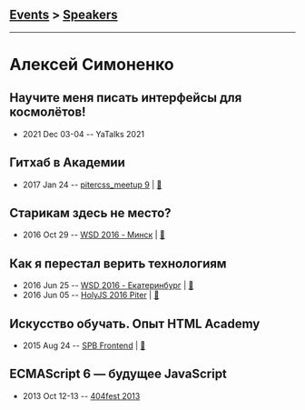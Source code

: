 ## [Events](../README.md) > [Speakers](../speakers.md)
---

# Алексей Симоненко

## Научите меня писать интерфейсы для космолётов!
- 2021 Dec 03-04 -- YaTalks 2021    
## Гитхаб в Академии
- 2017 Jan 24 -- [pitercss_meetup 9](https://www.youtube.com/watch?v=tM5kORurmw0)  | [:notebook:](https://pitercss.ru/9/pres/github-academy.pdf)  
## Старикам здесь не место?
- 2016 Oct 29 -- [WSD 2016 - Минск](https://www.youtube.com/watch?v=ISmD4Lik5oY)  | [:notebook:](https://wsd.events/2016/10/29/pres/old-men.pdf)  
## Как я перестал верить технологиям
- 2016 Jun 25 -- [WSD 2016 - Екатеринбург](https://www.youtube.com/watch?v=p5g4giWmcvE)  | [:notebook:](https://wsd.events/2016/06/25/#alexey-simonenko)  
- 2016 Jun 05 -- [HolyJS 2016 Piter](https://www.youtube.com/watch?v=f4uXBpP_xxY)  | [:notebook:](http://public.jugru.org/holyjs/2016/spb/day_1/track_3/simonenko.pdf)  
## Искусство обучать. Опыт HTML Academy
- 2015 Aug 24 -- [SPB Frontend](https://vk.com/spb_frontend_meetup_250815?z=video-76088560_171407529%2F5b0c6f6214c6ab8492%2Fpl_post_-76088560_470)  | [:notebook:](https://speakerdeck.com/simonenko/iskusstvo-obuchat-opyt-html-academy)  
## ECMAScript 6 — будущее JavaScript
- 2013 Oct 12-13 -- [404fest 2013](https://youtu.be/P29Ib2XuPDQ)    
